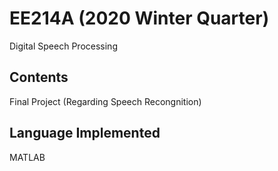# EE214A (2020 Winter Quarter)
Digital Speech Processing
## Contents 
Final Project (Regarding Speech Recongnition)
## Language Implemented
MATLAB

